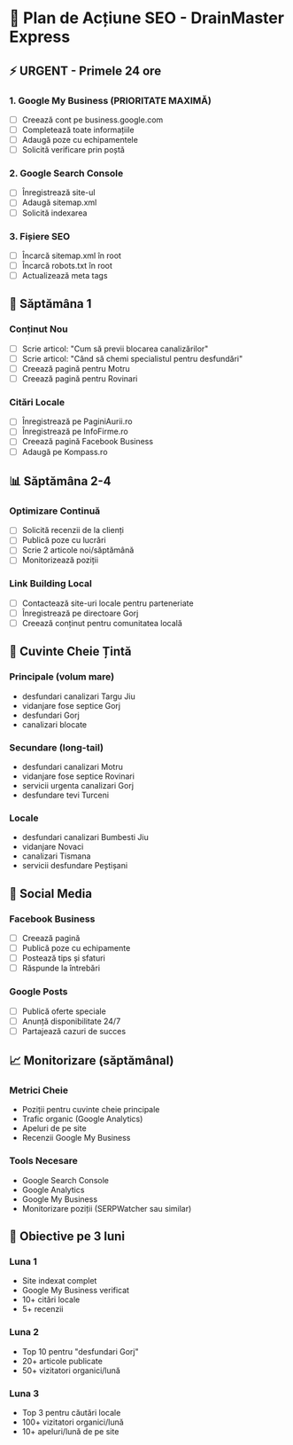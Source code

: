 # 🚀 Plan de Acțiune SEO - DrainMaster Express

## ⚡ URGENT - Primele 24 ore

### 1. Google My Business (PRIORITATE MAXIMĂ)
- [ ] Creează cont pe business.google.com
- [ ] Completează toate informațiile
- [ ] Adaugă poze cu echipamentele
- [ ] Solicită verificare prin poștă

### 2. Google Search Console
- [ ] Înregistrează site-ul
- [ ] Adaugă sitemap.xml
- [ ] Solicită indexarea

### 3. Fișiere SEO
- [ ] Încarcă sitemap.xml în root
- [ ] Încarcă robots.txt în root
- [ ] Actualizează meta tags

## 📝 Săptămâna 1

### Conținut Nou
- [ ] Scrie articol: "Cum să previi blocarea canalizărilor"
- [ ] Scrie articol: "Când să chemi specialistul pentru desfundări"
- [ ] Creează pagină pentru Motru
- [ ] Creează pagină pentru Rovinari

### Citări Locale
- [ ] Înregistrează pe PaginiAurii.ro
- [ ] Înregistrează pe InfoFirme.ro
- [ ] Creează pagină Facebook Business
- [ ] Adaugă pe Kompass.ro

## 📊 Săptămâna 2-4

### Optimizare Continuă
- [ ] Solicită recenzii de la clienți
- [ ] Publică poze cu lucrări
- [ ] Scrie 2 articole noi/săptămână
- [ ] Monitorizează poziții

### Link Building Local
- [ ] Contactează site-uri locale pentru parteneriate
- [ ] Înregistrează pe directoare Gorj
- [ ] Creează conținut pentru comunitatea locală

## 🎯 Cuvinte Cheie Țintă

### Principale (volum mare)
- desfundari canalizari Targu Jiu
- vidanjare fose septice Gorj
- desfundari Gorj
- canalizari blocate

### Secundare (long-tail)
- desfundari canalizari Motru
- vidanjare fose septice Rovinari
- servicii urgenta canalizari Gorj
- desfundare tevi Turceni

### Locale
- desfundari canalizari Bumbesti Jiu
- vidanjare Novaci
- canalizari Tismana
- servicii desfundare Peștișani

## 📱 Social Media

### Facebook Business
- [ ] Creează pagină
- [ ] Publică poze cu echipamente
- [ ] Postează tips și sfaturi
- [ ] Răspunde la întrebări

### Google Posts
- [ ] Publică oferte speciale
- [ ] Anunță disponibilitate 24/7
- [ ] Partajează cazuri de succes

## 📈 Monitorizare (săptămânal)

### Metrici Cheie
- Poziții pentru cuvinte cheie principale
- Trafic organic (Google Analytics)
- Apeluri de pe site
- Recenzii Google My Business

### Tools Necesare
- Google Search Console
- Google Analytics
- Google My Business
- Monitorizare poziții (SERPWatcher sau similar)

## 🎯 Obiective pe 3 luni

### Luna 1
- Site indexat complet
- Google My Business verificat
- 10+ citări locale
- 5+ recenzii

### Luna 2  
- Top 10 pentru "desfundari Gorj"
- 20+ articole publicate
- 50+ vizitatori organici/lună

### Luna 3
- Top 3 pentru căutări locale
- 100+ vizitatori organici/lună
- 10+ apeluri/lună de pe site

